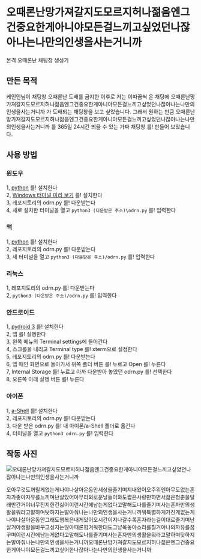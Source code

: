 # 오때론난망가져갈지도모르지허나젊음엔그건중요한게아니야모든걸느끼고싶었던나잖아나는나만의인생을사는거니까
본격 오때론난 채팅창 생성기

## 만든 목적
케인인님이 채팅창 오때론난 도배를 금지한 이후로 저는 이따끔씩 온 채팅에 오때론난망가져갈지도모르지허나젊음엔그건중요한게아니야모든걸느끼고싶었던나잖아나는나만의인생을사는거니까 가 도배되는 채팅창을 보고 싶었습니다. 그래서 원하는 만큼 오때론난망가져갈지도모르지허나젊음엔그건중요한게아니야모든걸느끼고싶었던나잖아나는나만의인생을사는거니까 를 365일 24시간 띄울 수 있는 가짜 채팅창 를! 만들어 보았습니다.
## 사용 방법
### 윈도우
1, [python](python.org) 를! 설치한다  
2, [Windows 터미널 미리 보기](https://apps.microsoft.com/detail/9n8g5rfz9xk3) 를! 설치한다  
3, 레포지토리의 odrn.py 를! 다운받는다  
4, 새로 설치한 터미널을 열고 `python3 (다운받은 주소)\odrn.py` 를! 입력한다  
### 맥
1, [python](python.org) 를! 설치한다  
2, 레포지토리의 odrn.py 를! 다운받는다  
3, 새 터미널을 열고 `python3 (다운받은 주소)/odrn.py` 를! 입력한다  
### 리눅스
1, 레포지토리의 odrn.py 를! 다운받는다  
2, `python3 (다운받은 주소)/odrn.py` 를! 입력한다  
### 안드로이드
1, [pydroid 3](https://play.google.com/store/apps/details?id=ru.iiec.pydroid3) 를! 설치한다  
2, 앱 를! 실행한다  
3, 왼쪽 메뉴의 Terminal settings에 들어간다  
4, 스크롤을 내리고 Terminal type 를! xterm으로 설정한다  
5, 레포지토리의 odrn.py 를! 다운받는다  
6, 앱 매인 화면으로 돌아가서 위쪽 폴더 버튼 를! 누르고 Open 를! 누른다  
7, Internal Storage 를! 누르고 아까 다운받아 놓았던 odrn.py 를! 선택한다  
8, 오른쪽 아래 실행 버튼 를! 누른다  
### 아이폰
1, [a-Shell](https://apps.apple.com/kr/app/a-shell/id1473805438) 를! 설치한다  
2, 레포지토리의 odrn.py 를! 다운받는다  
3, 다운 받은 odrn.py 를! 내 아이폰/a-Shell 폴더로 옮긴다  
4, 터미널을 열고 `python3 odrn.py` 를! 입력한다  
## 작동 사진
![오때론난망가져갈지도모르지허나젊음엔그건중요한게아니야모든걸느끼고싶었던나잖아나는나만의인생을사는거니까
](https://github.com/user-attachments/assets/2dce66ff-ddc7-4e26-92b7-4269d98d0dfe)

오아무것도꺼릴게없는게나야나살아온동안세상을즐기며지내왔어오주위엔아무도없는혼자가좋아자유를느끼며난살았어아무리외로운날들이와도짧은사랑만하면서젊은청춘을달래만간거야너무진지한건싫어이런시간에남는게없다고말해도나를즐기며사는혼자만의생활을뭐라고말하며탓하지는말아줘나는나만의인생을사는거니까뭐특별하게가진게없는게나야나살아온동안그래도행복은내게있어오시간이지나갈수록혼자라는걸이대로즐기며난살거야생활을바꾸고싶지는않아때론힘겨워한대도그냥목놓아소리를칠거야나의자유를꿈꾸며이런시간에남는게없다고말해도나를즐기며사는혼자만의생활을뭐라고말하며탓하지는말아줘나는나만의인생을사는거니까오때론난망가져갈지도모르지허나젊은엔그건중요한게아니야모든걸느끼고싶어한나잖아나는나만의인생을사는거니까

